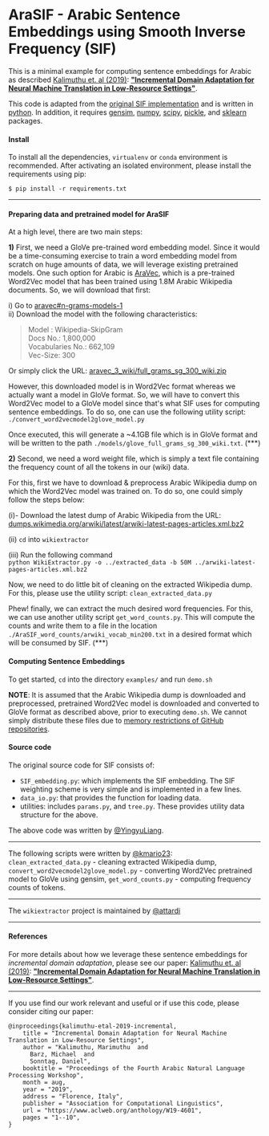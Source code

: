 # AraSIF - Arabic Sentence Embeddings using Smooth Inverse Frequency (SIF)

This is a minimal example for computing sentence embeddings for Arabic as described [Kalimuthu et. al (2019)](https://www.aclweb.org/anthology/papers/W/W19/W19-4601): [**"Incremental Domain Adaptation for Neural Machine Translation in Low-Resource Settings"**](https://www.aclweb.org/anthology/papers/W/W19/W19-4601).

This code is adapted from the [original SIF implementation](https://github.com/PrincetonML/SIF_mini_demo) and is written in [python](https://www.python.org). In addition, it requires [gensim](https://radimrehurek.com/gensim), [numpy](http://numpy.org), [scipy](https://www.scipy.org), [pickle](https://docs.python.org/3/library/pickle.html), and [sklearn](https://scikit-learn.org) packages.

#### Install
To install all the dependencies, `virtualenv` or `conda` environment is recommended. After activating an isolated environment, please install the requirements using pip:

```
$ pip install -r requirements.txt 
```

---------------------------------------


#### Preparing data and pretrained model for AraSIF
At a high level, there are two main steps:

**1)** First, we need a GloVe pre-trained word embedding model.
Since it would be a time-consuming exercise to train a word embedding model from scratch on huge amounts of data, we will leverage existing pretrained models. One such option for Arabic is [AraVec](https://github.com/bakrianoo/aravec), which is a pre-trained Word2Vec model that has been trained using 1.8M Arabic Wikipedia documents. So, we will download that first:

 i)  Go to [aravec#n-grams-models-1](https://github.com/bakrianoo/aravec#n-grams-models-1)  
 ii) Download the model with the following characteristics:  

   > Model : Wikipedia-SkipGram  
   > Docs No.: 1,800,000  
   > Vocabularies No.:  662,109  
   > Vec-Size: 300  

 Or simply click the URL: [aravec_3_wiki/full_grams_sg_300_wiki.zip](https://archive.org/download/aravec_3_wiki/full_grams_sg_300_wiki.zip)

However, this downloaded model is in Word2Vec format whereas we actually want a model in GloVe format. So, we will have to convert this Word2Vec model to a GloVe model since that's what SIF uses for computing sentence embeddings. To do so, one can use the following utility script: `./convert_word2vecmodel2glove_model.py`

Once executed, this will generate a ~4.1GB file which is in GloVe format and will be written to the path `./models/glove_full_grams_sg_300_wiki.txt`. (***)

**2)** Second, we need a word weight file, which is simply a text file containing the frequency count of all the tokens in our (wiki) data.

For this, first we have to download & preprocess Arabic Wikipedia dump on which the Word2Vec model was trained on. To do so, one could simply follow the steps below:

 (i)- Download the latest dump of Arabic Wikipedia from the URL: [dumps.wikimedia.org/arwiki/latest/arwiki-latest-pages-articles.xml.bz2](https://dumps.wikimedia.org/arwiki/latest/arwiki-latest-pages-articles.xml.bz2)  

 (ii) `cd` into `wikiextractor`  

 (iii) Run the following command  
  `python WikiExtractor.py -o ../extracted_data -b 50M ../arwiki-latest-pages-articles.xml.bz2`

Now, we need to do little bit of cleaning on the extracted Wikipedia dump. For this, please use the utility script: `clean_extracted_data.py`  

Phew! finally, we can extract the much desired word frequencies. For this, we can use another utility script `get_word_counts.py`. This will compute the counts and write them to a file in the location `./AraSIF_word_counts/arwiki_vocab_min200.txt` in a desired format which will be consumed by SIF.  (***)  


#### Computing Sentence Embeddings
To get started, `cd` into the directory `examples/` and run `demo.sh`  

**NOTE**: It is assumed that the Arabic Wikipedia dump is downloaded and preprocessed, pretrained Word2Vec model is downloaded and converted to GloVe format as described above, prior to executing `demo.sh`. We cannot simply distribute these files due to [memory restrictions of GitHub repositories](https://help.github.com/en/articles/what-is-my-disk-quota#file-and-repository-size-limitations).


#### Source code
The original source code for SIF consists of:
* `SIF_embedding.py`: which implements the SIF embedding. The SIF weighting scheme is very simple and is implemented in a few lines.
* `data_io.py`: that provides the function for loading data.
* utilities: includes `params.py`, and `tree.py`. These provides utility data structure for the above.

The above code was written by [@YingyuLiang](https://github.com/YingyuLiang).

----

The following scripts were written by [@kmario23](https://github.com/kmario23):  
`clean_extracted_data.py` - cleaning extracted Wikipedia dump,  
`convert_word2vecmodel2glove_model.py` - converting Word2Vec pretrained model to GloVe using gensim,  `get_word_counts.py` - computing frequency counts of tokens.

-------

The `wikiextractor` project is maintained by [@attardi](https://github.com/attardi)  

-----------


#### References
For more details about how we leverage these sentence embeddings for *incremental domain adaptation*, please see our paper: [Kalimuthu et. al (2019)](https://www.aclweb.org/anthology/papers/W/W19/W19-4601): [**"Incremental Domain Adaptation for Neural Machine Translation in Low-Resource Settings"**](https://www.aclweb.org/anthology/papers/W/W19/W19-4601).

-------

If you use find our work relevant and useful or if use this code, please consider citing our paper:

```
@inproceedings{kalimuthu-etal-2019-incremental,
    title = "Incremental Domain Adaptation for Neural Machine Translation in Low-Resource Settings",
    author = "Kalimuthu, Marimuthu  and
      Barz, Michael  and
      Sonntag, Daniel",
    booktitle = "Proceedings of the Fourth Arabic Natural Language Processing Workshop",
    month = aug,
    year = "2019",
    address = "Florence, Italy",
    publisher = "Association for Computational Linguistics",
    url = "https://www.aclweb.org/anthology/W19-4601",
    pages = "1--10",
}
```

